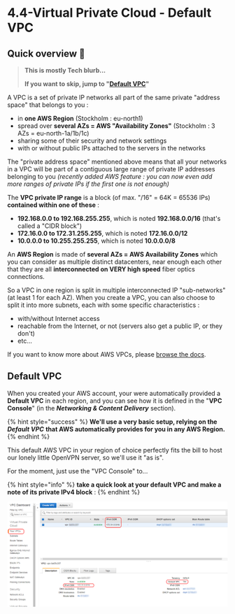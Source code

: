 # 4.4-Virtual Private Cloud - Default VPC

## Quick overview 🚁 

> **This is mostly Tech blurb...**
>
> **If you want to skip, jump to "**[**Default VPC**](4.4-virtual-private-cloud-default-vpc.md#default-vpc)**"**

A VPC is a set of private IP networks all part of the same private "address space" that belongs to you :

* in **one AWS Region** \(Stockholm : eu-north1\)
* spread over **several AZs = AWS "Availability Zones"** \(Stockholm : 3 AZs = eu-north-1a/1b/1c\)
* sharing some of their security and network settings
* with or without public IPs attached to the servers in the networks

The "private address space" mentioned above means that all your networks in a VPC will be part of a contiguous large range of private IP addresses belonging to you _\(recently added AWS feature : you can now even add more ranges of private IPs if the first one is not enough\)_

The **VPC private IP range** is a block \(of max. "/16" = 64K = 65536 IPs\) **contained within one of these** :

* **192.168.0.0 to 192.168.255.255**, which is noted **192.168.0.0/16** \(that's called a "CIDR block"\)
* **172.16.0.0 to 172.31.255.255**, which is noted **172.16.0.0/12**
* **10.0.0.0 to 10.255.255.255**, which is noted **10.0.0.0/8**

An **AWS Region** is made of **several AZs = AWS Availability Zones** which you can consider as multiple distinct datacenters, near enough each other that they are all **interconnected on VERY high speed** fiber optics connections.

So a VPC in one region is split in multiple interconnected IP "sub-networks" \(at least 1 for each AZ\). When you create a VPC, you can also choose to split it into more subnets, each with some specific characteristics :

* with/without Internet access
* reachable from the Internet, or not \(servers also get a public IP, or they don't\)
* etc...

If you want to know more about AWS VPCs, please [browse the docs](https://docs.aws.amazon.com/vpc/latest/userguide/what-is-amazon-vpc.html).

## Default VPC

When you created your AWS account, your were automatically provided a **Default VPC** in each region, and you can see how it is defined in the "**VPC Console**" \(in the _**Networking & Content Delivery**_ section\).

{% hint style="success" %}
**We'll use a very basic setup, relying on the** _**Default VPC**_ **that AWS automatically provides for you in any AWS Region.**
{% endhint %}

This default AWS VPC in your region of choice perfectly fits the bill to host our lonely little OpenVPN server, so we'll use it "as is".

For the moment, just use the "VPC Console" to...

{% hint style="info" %}
**take a quick look at your default VPC and make a note of its private IPv4 block** :
{% endhint %}

![Note your Default VPC IPv4 CIDR block](../.gitbook/assets/image%20%286%29.png)



